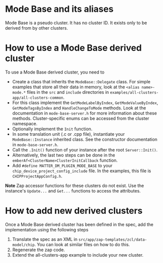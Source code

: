 # Mode Base and its aliases

Mode Base is a pseudo cluster. It has no cluster ID. It exists only to be
derived from by other clusters.

# How to use a Mode Base derived cluster

To use a Mode Base derived cluster, you need to

-   Create a class that inherits the `ModeBase::Delegate` class. For simple
    examples that store all their data in memory, look at the
    `<alias name>-mode.*` files in the `src` and `include` directories in
    `examples/all-clusters-app/all-clusters-common`.
-   For this class implement the `GetModeLabelByIndex`, `GetModeValueByIndex`,
    `GetModeTagsByIndex` and `HandleChangeToMode` methods. Look at the
    documentation in `mode-base-server.h` for more information about these
    methods. Cluster-specific enums can be accessed from the cluster namespace.
-   Optionally implement the `Init` function.
-   In some translation unit (.c or .cpp file), instantiate your
    `ModeBase::Instance` inherited class. See the constructor documentation in
    `mode-base-server.h`.
-   Call the `.Init()` function of your instance after the root
    `Server::Init()`.
-   Alternatively, the last two steps can be done in the
    `emberAf<ClusterName>ClusterInitCallback` function.
-   Add `#define MATTER_DM_PLUGIN_MODE_BASE` to your
    `chip_device_project_config_include` file. In the examples, this file is
    `CHIPProjectAppConfig.h`.

**Note** Zap accessor functions for these clusters do not exist. Use the
instance's `Update...` and `Get...` functions to access the attributes.

# How to add new derived clusters

Once a Mode Base derived cluster has been defined in the spec, add the
implementation using the following steps

1.  Translate the spec as an XML in `src/app/zap-templates/zcl/data-model/chip`.
    You can look at similar files on how to do this.
2.  Regenerate the zap code.
3.  Extend the all-clusters-app example to include your new cluster.
